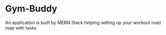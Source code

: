 # Gym-Buddy
An application is built by MERN Stack helping setting up your workout road map with tasks
